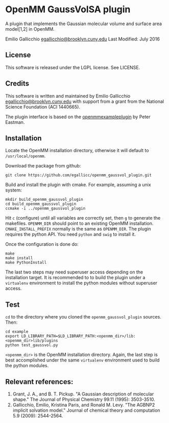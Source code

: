 # OpenMM GaussVolSA plugin

A plugin that implements the Gaussian molecular volume and surface area model[1,2] in OpenMM.

Emilio Gallicchio <egallicchio@brooklyn.cuny.edu>
Last Modified: July 2016


## License

This software is released under the LGPL license. See LICENSE.

## Credits

This software is written and maintained by Emilio Gallicchio <egallicchio@brooklyn.cuny.edu> with support from a grant from the National Science Foundation (ACI 1440665).

The plugin interface is based on the [openmmexampleplugin](https://github.com/peastman/openmmexampleplugin) by Peter Eastman.

## Installation

Locate the OpenMM installation directory, otherwise it will default to `/usr/local/openmm`.

Download the package from github:

```
git clone https://github.com/egallicc/openmm_gaussvol_plugin.git
```

Build and install the plugin with cmake. For example, assuming a unix system:
```
mkdir build_openmm_gaussvol_plugin
cd build_openmm_gaussvol_plugin
ccmake -i ../openmm_gaussvol_plugin
```

Hit `c` (configure) until all variables are correctly set, then `g` to generate the makefiles. `OPENMM_DIR` should point to an existing OpenMM installation. `CMAKE_INSTALL_PREFIX` normally is the same as `OPENMM_DIR`. The plugin requires the python API. You need `python` and `swig` to install it.

Once the configuration is done do:

```
make
make install
make PythonInstall
```

The last two steps may need superuser access depending on the installation target. It is recommended to to build the plugin under a `virtualenv` environment to install the python modules without superuser access.

## Test

`cd` to the directory where you cloned the `openmm_gaussvol_plugin` sources. Then:

```
cd example
export LD_LIBRARY_PATH=$LD_LIBRARY_PATH:<openmm_dir>/lib:<openmm_dir>lib/plugins
python test_gaussvol.py
```

`<openmm_dir>` is the OpenMM installation directory. Again, the last step is best accomplished under the same `virtualenv` environment used to build the python modules.

## Relevant references:

1. Grant, J. A., and B. T. Pickup. "A Gaussian description of molecular shape." The Journal of Physical Chemistry 99.11 (1995): 3503-3510.
2. Gallicchio, Emilio, Kristina Paris, and Ronald M. Levy. "The AGBNP2 implicit solvation model." Journal of chemical theory and computation 5.9 (2009): 2544-2564.

